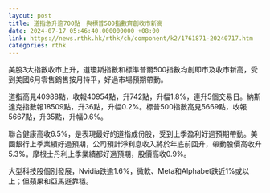 ```yaml
---
layout: post
title: 道指急升逾700點　與標普500指數齊創收市新高
date: 2024-07-17 05:46:40.000000000 +08:00
link: https://news.rthk.hk/rthk/ch/component/k2/1761871-20240717.htm
categories: rthk
---
```


美股3大指數收市上升，道瓊斯指數和標準普爾500指數均創即市及收市新高，受到美國6月零售銷售按月持平，好過市場預期帶動。

道指高見40988點，收報40954點，升742點，升幅1.8%，連升5個交易日。納斯達克指數報18509點，升36點，升幅0.2%。標普500指數高見5669點，收報5667點，升35點，升幅0.6%。

聯合健康高收6.5%，是表現最好的道指成份股，受到上季盈利好過預期帶動。美國銀行上季業績好過預期，公司預計淨利息收入將於年底前回升，帶動股價高收升5.3%。摩根士丹利上季業績都好過預期，股價高收0.9%。

大型科技股個別發展，Nvidia跌逾1.6%，微軟、Meta和Alphabet跌近1%或以上；但蘋果和亞馬遜靠穩。
